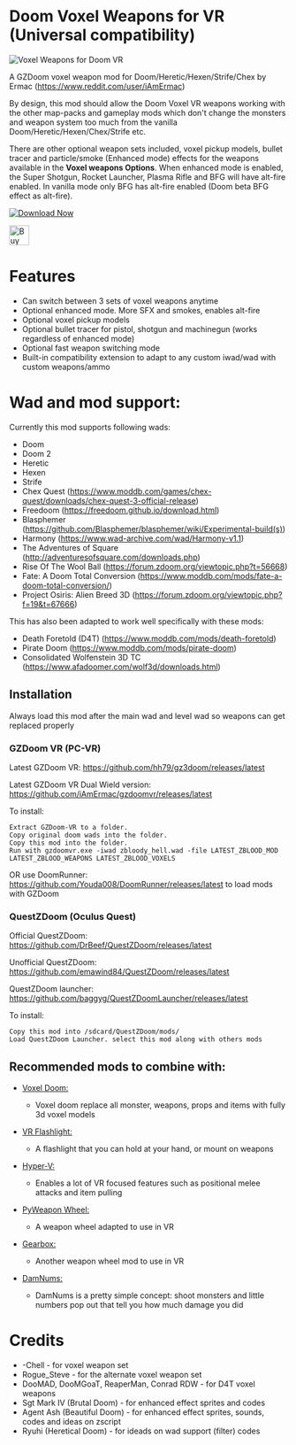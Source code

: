 # Doom Voxel Weapons for VR (Universal compatibility)

![Voxel Weapons for Doom VR](https://i.imgflip.com/7uxv4e.gif)

A GZDoom voxel weapon mod for Doom/Heretic/Hexen/Strife/Chex by Ermac (https://www.reddit.com/user/iAmErmac)

By design, this mod should allow the Doom Voxel VR weapons working with the other map-packs and gameplay mods which don't change the monsters and weapon system too much from the vanilla Doom/Heretic/Hexen/Chex/Strife etc.

There are other optional weapon sets included, voxel pickup models, bullet tracer and particle/smoke (Enhanced mode) effects for the weapons available in the **Voxel weapons Options**. When enhanced mode is enabled, the Super Shotgun, Rocket Launcher, Plasma Rifle and BFG will have alt-fire enabled. In vanilla mode only BFG has alt-fire enabled (Doom beta BFG effect as alt-fire).

[![Download Now](https://raster.shields.io/github/downloads/iAmErmac/Universal_Doom_VoxelWeapons_VR/total)](https://github.com/iAmErmac/Universal_Doom_VoxelWeapons_VR/releases/latest)

[<img src="https://cdn.ko-fi.com/cdn/kofi2.png?v=2" height="36" alt="Buy me a Cofee!">](https://ko-fi.com/ermac)

# Features

* Can switch between 3 sets of voxel weapons anytime
* Optional enhanced mode. More SFX and smokes, enables alt-fire
* Optional voxel pickup models
* Optional bullet tracer for pistol, shotgun and machinegun (works regardless of enhanced mode)
* Optional fast weapon switching mode
* Built-in compatibility extension to adapt to any custom iwad/wad with custom weapons/ammo

# Wad and mod support:

Currently this mod supports following wads:
* Doom
* Doom 2
* Heretic
* Hexen
* Strife
* Chex Quest (https://www.moddb.com/games/chex-quest/downloads/chex-quest-3-official-release)
* Freedoom (https://freedoom.github.io/download.html)
* Blasphemer (https://github.com/Blasphemer/blasphemer/wiki/Experimental-build(s))
* Harmony (https://www.wad-archive.com/wad/Harmony-v1.1)
* The Adventures of Square (http://adventuresofsquare.com/downloads.php)
* Rise Of The Wool Ball (https://forum.zdoom.org/viewtopic.php?t=56668)
* Fate: A Doom Total Conversion (https://www.moddb.com/mods/fate-a-doom-total-conversion/)
* Project Osiris: Alien Breed 3D (https://forum.zdoom.org/viewtopic.php?f=19&t=67666)

This has also been adapted to work well specifically with these mods:
* Death Foretold (D4T) (https://www.moddb.com/mods/death-foretold)
* Pirate Doom (https://www.moddb.com/mods/pirate-doom)
* Consolidated Wolfenstein 3D TC (https://www.afadoomer.com/wolf3d/downloads.html)

## Installation

Always load this mod after the main wad and level wad so weapons can get replaced properly

### GZDoom VR (PC-VR)

Latest GZDoom VR: https://github.com/hh79/gz3doom/releases/latest

Latest GZDoom VR Dual Wield version: https://github.com/iAmErmac/gzdoomvr/releases/latest

To install:

    Extract GZDoom-VR to a folder.
    Copy original doom wads into the folder.
    Copy this mod into the folder.
    Run with gzdoomvr.exe -iwad zbloody_hell.wad -file LATEST_ZBLOOD_MOD LATEST_ZBLOOD_WEAPONS LATEST_ZBLOOD_VOXELS
  
OR use DoomRunner: https://github.com/Youda008/DoomRunner/releases/latest to load mods with GZDoom

### QuestZDoom (Oculus Quest)

Official QuestZDoom: https://github.com/DrBeef/QuestZDoom/releases/latest

Unofficial QuestZDoom: https://github.com/emawind84/QuestZDoom/releases/latest

QuestZDoom launcher: https://github.com/baggyg/QuestZDoomLauncher/releases/latest

To install:

    Copy this mod into /sdcard/QuestZDoom/mods/
    Load QuestZDoom Launcher. select this mod along with others mods

## Recommended mods to combine with:

* [Voxel Doom:](https://www.moddb.com/mods/voxel-doom-ii)
  - Voxel doom replace all monster, weapons, props and items with fully 3d voxel models

* [VR Flashlight:](https://github.com/iAmErmac/VR-Flashlight)
  - A flashlight that you can hold at your hand, or mount on weapons

* [Hyper-V:](https://github.com/iAmErmac/Hyper-V)
  - Enables a lot of VR focused features such as positional melee attacks and item pulling

* [PyWeapon Wheel:](https://github.com/iAmErmac/PyWeaponWheel-VR)
  - A weapon wheel adapted to use in VR

* [Gearbox:](https://github.com/iAmErmac/gearbox)
  - Another weapon wheel mod to use in VR
  
* [DamNums:](https://forum.zdoom.org/viewtopic.php?t=55048)
  - DamNums is a pretty simple concept: shoot monsters and little numbers pop out that tell you how much damage you did

# Credits

* -Chell - for voxel weapon set
* Rogue_Steve - for the alternate voxel weapon set
* DooMAD, DooMGoaT, ReaperMan, Conrad RDW - for D4T voxel weapons
* Sgt Mark IV (Brutal Doom) - for enhanced effect sprites and codes
* Agent Ash (Beautiful Doom) - for enhanced effect sprites, sounds, codes and ideas on zscript
* Ryuhi (Heretical Doom) - for ideads on wad support (filter) codes
